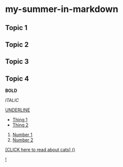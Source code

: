 # my-summer-in-markdown

## Topic 1

## Topic 2

## Topic 3

## Topic 4

**BOLD**

*ITALIC*

<u>UNDERLINE<u/>

- Thing 1
- Thing 2

1. Number 1
2. Number 2

[CLICK here to read about cats] ()

! []()
